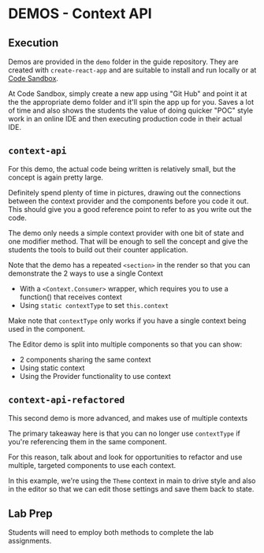 # DEMOS - Context API

## Execution

Demos are provided in the `demo` folder in the guide repository. They are created with `create-react-app` and are suitable to install and run locally or at [Code Sandbox](http://codesandbox.io).  

At Code Sandbox, simply create a new app using "Git Hub" and point it at the the appropriate demo folder and it'll spin the app up for you. Saves a lot of time and also shows the students the value of doing quicker "POC" style work in an online IDE and then executing production code in their actual IDE.

## `context-api`

For this demo, the actual code being written is relatively small, but the concept is again pretty large.

Definitely spend plenty of time in pictures, drawing out the connections between the context provider and the components before you code it out. This should give you a good reference point to refer to as you write out the code.

The demo only needs a simple context provider with one bit of state and one modifier method. That will be enough to sell the concept and give the students the tools to build out their counter application.

Note that the demo has a repeated `<section>` in the render so that you can demonstrate the 2 ways to use a single Context

* With a `<Context.Consumer>` wrapper, which requires you to use a function() that receives context
* Using `static contextType` to set `this.context`

Make note that `contextType` only works if you have a single context being used in the component.

The Editor demo is split into multiple components so that you can show:

* 2 components sharing the same context
* Using static context
* Using the Provider functionality to use context


## `context-api-refactored`

This second demo is more advanced, and makes use of multiple contexts

The primary takeaway here is that you can no longer use `contextType` if you're referencing them in the same component.

For this reason, talk about and look for opportunities to refactor and use multiple, targeted components to use each context.

In this example, we're using the `Theme` context in main to drive style and also in the editor so that we can edit those settings and save them back to state.

## Lab Prep

Students will need to employ both methods to complete the lab assignments.
